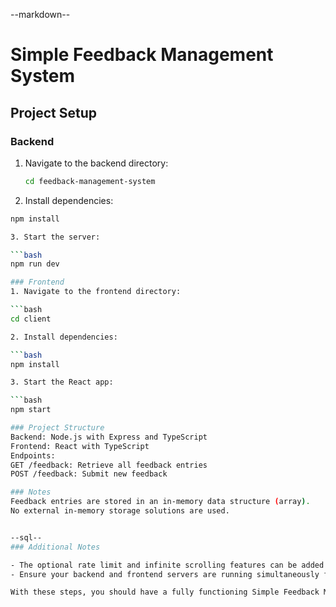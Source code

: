 --markdown--
# Simple Feedback Management System

## Project Setup

### Backend

1. Navigate to the backend directory:
   ```bash
   cd feedback-management-system
   
2. Install dependencies:

```bash
npm install

3. Start the server:

```bash
npm run dev

### Frontend
1. Navigate to the frontend directory:

```bash
cd client

2. Install dependencies:

```bash
npm install

3. Start the React app:

```bash
npm start

### Project Structure
Backend: Node.js with Express and TypeScript
Frontend: React with TypeScript
Endpoints:
GET /feedback: Retrieve all feedback entries
POST /feedback: Submit new feedback

### Notes
Feedback entries are stored in an in-memory data structure (array).
No external in-memory storage solutions are used.


--sql--
### Additional Notes

- The optional rate limit and infinite scrolling features can be added as enhancements.
- Ensure your backend and frontend servers are running simultaneously for full functionality.

With these steps, you should have a fully functioning Simple Feedback Management System.




